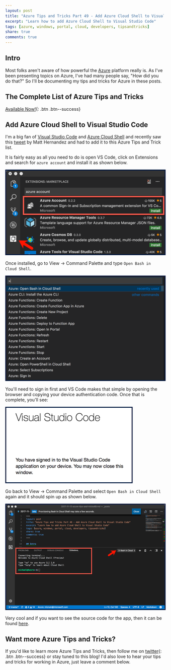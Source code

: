 ```yaml
---
layout: post
title: "Azure Tips and Tricks Part 49 - Add Azure Cloud Shell to Visual Studio Code"
excerpt: "Learn how to add Azure Cloud Shell to Visual Studio Code"
tags: [azure, windows, portal, cloud, developers, tipsandtricks]
share: true
comments: true
---
```


## Intro

Most folks aren't aware of how powerful the [Azure](http://www.azure.com) platform really is. As I've been presenting topics on Azure, I've had many people say, "How did you do that?" So I'll be documenting my tips and tricks for Azure in these posts.

## The Complete List of Azure Tips and Tricks

[Available Now!](https://michaelcrump.net/azure-tips-and-tricks-complete-list/){: .btn .btn--success} 

## Add Azure Cloud Shell to Visual Studio Code

I'm a big fan of [Visual Studio Code](http://twitter.com/code) and [Azure Cloud Shell](https://azure.microsoft.com/en-us/features/cloud-shell/) and recently saw this [tweet](https://twitter.com/fiveisprime/status/928774771763900416) by Matt Hernandez and had to add it to this Azure Tips and Trick list. 

It is fairly easy as all you need to do is open VS Code, click on Extensions and search for `azure account` and install it as shown below. 

<img style="border:3px solid #021a40" src="/files/azurevscode1.png">

Once installed, go to View -> Command Palette and type `Open Bash in Cloud Shell`. 

<img style="border:3px solid #021a40" src="/files/azurevscode2.png">

You'll need to sign in first and VS Code makes that simple by opening the browser and copying your device authentication code. Once that is complete, you'll see: 

<img style="border:3px solid #021a40" src="/files/azurevscode3.png">

Go back to View -> Command Palette and select `Open Bash in Cloud Shell` again and it should spin up as shown below.

 <img style="border:3px solid #021a40" src="/files/azurevscode4.png">

 Very cool and if you want to see the source code for the app, then it can be found [here](https://github.com/Microsoft/vscode-azure-account).

## Want more Azure Tips and Tricks?

If you'd like to learn more Azure Tips and Tricks, then follow me on [twitter](http://twitter.com/mbcrump){: .btn .btn--success} or stay tuned to this blog! I'd also love to hear your tips and tricks for working in Azure, just leave a comment below. 